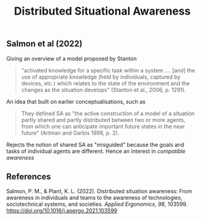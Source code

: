 ﻿---
backlinks:
- title: Situational Awareness
  url: /memex/sense/Distribution/situational-awareness.html
- title: Computing project ideas
  url: /memex/sense/computing/computing-project-ideas.html
title: Distributed Situational Awareness
---
## Salmon et al (2022)

Giving an overview of a model proposed by Stanton 

> "activated knowledge for a specific task within a system .... [and] the use of appropriate knowledge (held by individuals, captured by devices, etc.) which relates to the state of the environment and the changes as the situation develops" (Stanton et al., 2006, p. 1291).

An idea that built on earlier conceptualisations, such as
> They defined SA as "the active construction of a model of a situation partly shared and partly distributed between two or more agents, from which one can anticipate important future states in the near future" (Artman and Garbis 1998, p. 2).

Rejects the notion of shared SA as "misguided" because the goals and tasks of individual agents are different. Hence an interest in _compatible awareness_

## References

Salmon, P. M., & Plant, K. L. (2022). Distributed situation awareness: From awareness in individuals and teams to the awareness of technologies, sociotechnical systems, and societies. *Applied Ergonomics*, *98*, 103599. <https://doi.org/10.1016/j.apergo.2021.103599>